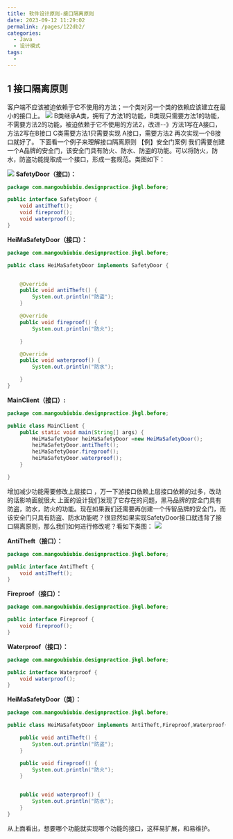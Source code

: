 ```yaml
---
title: 软件设计原则-接口隔离原则
date: 2023-09-12 11:29:02
permalink: /pages/122db2/
categories:
  - Java
  - 设计模式
tags:
  - 
---
```

## 1 接口隔离原则

客户端不应该被迫依赖于它不使用的方法；一个类对另一个类的依赖应该建立在最小的接口上。
![](https://raw.gitmirror.com/KwFruit/basic-picture-service/note-v1.0.0/img/202309121130509.png)
       B类继承A类，拥有了方法1的功能，B类现只需要方法1的功能，不需要方法2的功能，被迫依赖于它不使用的方法2，改进--》方法1写在A接口，方法2写在B接口 C类需要方法1只需要实现 A接口，需要方法2 再次实现一个B接口就好了。
下面看一个例子来理解接口隔离原则
【例】安全门案例
我们需要创建一个A品牌的安全门，该安全门具有防火、防水、防盗的功能。可以将防火，防水，防盗功能提取成一个接口，形成一套规范。类图如下：

![](https://raw.gitmirror.com/KwFruit/basic-picture-service/note-v1.0.0/img/202309121447450.png)
**SafetyDoor（接口)：**

```java
package com.mangoubiubiu.designpractice.jkgl.before;

public interface SafetyDoor {
    void antiTheft();
    void fireproof();
    void waterproof();
}

```
**HeiMaSafetyDoor（接口）：**

```java
package com.mangoubiubiu.designpractice.jkgl.before;

public class HeiMaSafetyDoor implements SafetyDoor {


    @Override
    public void antiTheft() {
        System.out.println("防盗");
    }

    @Override
    public void fireproof() {
        System.out.println("防火");

    }

    @Override
    public void waterproof() {
        System.out.println("防水");

    }
}

```
**MainClient（接口）:**
```java
package com.mangoubiubiu.designpractice.jkgl.before;

public class MainClient {
    public static void main(String[] args) {
        HeiMaSafetyDoor heiMaSafetyDoor =new HeiMaSafetyDoor();
        heiMaSafetyDoor.antiTheft();
        heiMaSafetyDoor.fireproof();
        heiMaSafetyDoor.waterproof();
    }

}

```
增加减少功能需要修改上层接口 ，万一下游接口依赖上层接口依赖的过多，改动的话影响面就很大
上面的设计我们发现了它存在的问题，黑马品牌的安全门具有防盗，防水，防火的功能。现在如果我们还需要再创建一个传智品牌的安全门，而该安全门只具有防盗、防水功能呢？很显然如果实现SafetyDoor接口就违背了接口隔离原则，那么我们如何进行修改呢？看如下类图：
![](https://raw.gitmirror.com/KwFruit/basic-picture-service/note-v1.0.0/img/202309121451499.png)

**AntiTheft（接口）：**
```java
package com.mangoubiubiu.designpractice.jkgl.before;

public interface AntiTheft {
    void antiTheft();
}

```
**Fireproof（接口）：**
```java
package com.mangoubiubiu.designpractice.jkgl.before;

public interface Fireproof {
    void fireproof();
}

```
**Waterproof（接口）：**
```java
package com.mangoubiubiu.designpractice.jkgl.before;

public interface Waterproof {
    void waterproof();
}

```
**HeiMaSafetyDoor（类）：**
```java
package com.mangoubiubiu.designpractice.jkgl.before;

public class HeiMaSafetyDoor implements AntiTheft,Fireproof,Waterproof{

    public void antiTheft() {
        System.out.println("防盗");
    }

    public void fireproof() {
        System.out.println("防火");
    }


    public void waterproof() {
        System.out.println("防水");
    }
}

```
从上面看出，想要哪个功能就实现哪个功能的接口，这样易扩展，和易维护。
